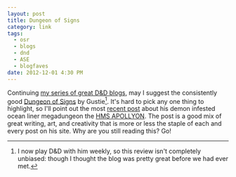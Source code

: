 ```yaml
---
layout: post
title: Dungeon of Signs
category: link
tags:
  - osr
  - blogs
  - dnd
  - ASE
  - blogfaves
date: 2012-12-01 4:30 PM
---
```


Continuing [my series of great D&D blogs][1], may I suggest the consistently good [Dungeon of Signs][2] by Gustie[^1]. It's hard to pick any one thing to highlight, so I'll point out the most [recent post][3] about his demon infested ocean liner megadungeon the [HMS APOLLYON][4]. The post is a good mix of great writing, art, and creativity that is more or less the staple of each and every post on his site. Why are you still reading this? Go!

[^1]: I now play D&D with him weekly, so this review isn't completely unbiased: though I thought the blog was pretty great before we had ever met.


[1]: /tag/blogfaves
[2]: http://dungeonofsigns.blogspot.ca/
[3]: http://dungeonofsigns.blogspot.ca/2012/11/hms-apollyon-plague-senechal-more.html
[4]: http://dungeonofsigns.blogspot.ca/2012/08/hms-apollyon-welcome-aboard.html